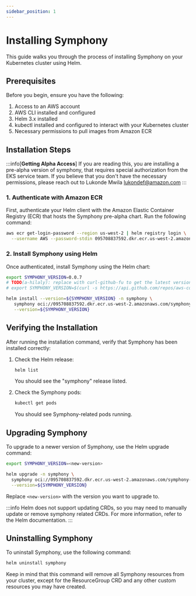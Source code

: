 ```yaml
---
sidebar_position: 1
---
```


# Installing Symphony

This guide walks you through the process of installing Symphony on your
Kubernetes cluster using Helm.

## Prerequisites

Before you begin, ensure you have the following:

1. Access to an AWS account
2. AWS CLI installed and configured
3. Helm 3.x installed
4. kubectl installed and configured to interact with your Kubernetes cluster
5. Necessary permissions to pull images from Amazon ECR

## Installation Steps

:::info[**Getting Alpha Access**]
If you are reading this, you are installing a pre-alpha version of symphony,
that requires special authorization from the EKS service team. If you believe
that you don't have the necessary permissions, please reach out to Lukonde Mwila
lukondef@amazon.com
:::

### 1. Authenticate with Amazon ECR

First, authenticate your Helm client with the Amazon Elastic Container Registry
(ECR) that hosts the Symphony pre-alpha chart. Run the following command:

```sh
aws ecr get-login-password --region us-west-2 | helm registry login \
  --username AWS --password-stdin 095708837592.dkr.ecr.us-west-2.amazonaws.com
```

### 2. Install Symphony using Helm

Once authenticated, install Symphony using the Helm chart:

```sh
export SYMPHONY_VERSION=0.0.7 
# TODO(a-hilaly): replace with curl-github-fu to get the latest version
# export SYMPHONY_VERSION=$(curl -s https://api.github.com/repos/aws-controllers-k8s/private-symphony/releases/latest | grep '"tag_name":' | sed -E 's/.*"([^"]+)".*/\1/')

helm install --version=${SYMPHONY_VERSION} -n symphony \
   symphony oci://095708837592.dkr.ecr.us-west-2.amazonaws.com/symphony-chart \
   --version=${SYMPHONY_VERSION}
```

## Verifying the Installation

After running the installation command, verify that Symphony has been installed
correctly:

1. Check the Helm release:
   ```sh
   helm list
   ```
   You should see the "symphony" release listed.

2. Check the Symphony pods:
   ```sh
   kubectl get pods
   ```
   You should see Symphony-related pods running.

## Upgrading Symphony

To upgrade to a newer version of Symphony, use the Helm upgrade command:

```bash
export SYMPHONY_VERSION=<new-version>

helm upgrade -n symphony \
  symphony oci://095708837592.dkr.ecr.us-west-2.amazonaws.com/symphony-chart \
  --version=${SYMPHONY_VERSION}
```

Replace `<new-version>` with the version you want to upgrade to.

:::info
Helm does not support updating CRDs, so you may need to manually update or remove
symphony related CRDs. For more information, refer to the Helm documentation.
:::


## Uninstalling Symphony

To uninstall Symphony, use the following command:

```bash
helm uninstall symphony
```

Keep in mind that this command will remove all Symphony resources from your
cluster, except for the ResourceGroup CRD and any other custom resources you
may have created.
